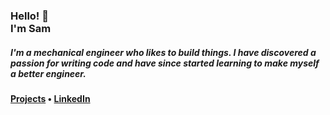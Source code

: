 <h3>Hello! 👋 <br> I'm Sam </h3>

<h5>I'm a mechanical engineer who likes to build things. I have discovered a passion for writing code and have since started learning to make myself a better engineer.</h5>

<h4><a href="https://samueldonnelly11.wixsite.com/builds">Projects</a> • <a href="https://www.linkedin.com/in/sam-donnelly/">LinkedIn</a></h4>

